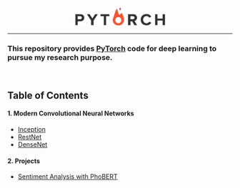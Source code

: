 <p align="center"><img width="40%" src="images/pytorch_logo.png" /></p>

---

### This repository provides [PyTorch](https://github.com/pytorch/pytorch) code for deep learning to pursue my research purpose.

<br/>

## Table of Contents

#### 1. Modern Convolutional Neural Networks
* [Inception](./Inception/main.py)
* [RestNet](./ResNet/main.py)
* [DenseNet](./DenseNet/main.py)

#### 2. Projects
* [Sentiment Analysis with PhoBERT](./Sentiment_Analysis/PhoBERT_K_Fold.ipynb)

